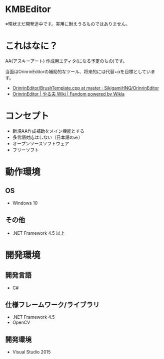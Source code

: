 KMBEditor
==

※現状まだ開発途中です。実用に耐えうるものではありません。

# これはなに？

AA(アスキーアート) 作成用エディタ(になる予定のもの)です。

当面はOrinrinEditorの補助的なツール、将来的には代替+αを目標としています。

+ [OrinrinEditor/BrushTemplate.cpp at master · SikigamiHNQ/OrinrinEditor](https://github.com/SikigamiHNQ/OrinrinEditor/blob/master/BrushTemplate.cpp)
+ [OrinrinEditor | やる夫 Wiki | Fandom powered by Wikia](http://yaruo.wikia.com/wiki/OrinrinEditor)

# コンセプト

+ 新規AA作成補助をメイン機能とする
+ 多言語対応はしない（日本語のみ）
+ オープンソースソフトウェア
+ フリーソフト

# 動作環境
## OS

+ Windows 10

## その他

+ .NET Framework 4.5 以上

# 開発環境
## 開発言語

+ C#

## 仕様フレームワーク/ライブラリ

+ .NET Framework 4.5
+ OpenCV

## 開発環境

+ Visual Studio 2015